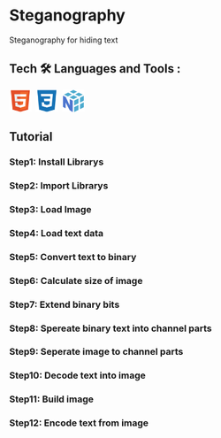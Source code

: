 # Steganography
Steganography for hiding text

## Tech :hammer_and_wrench: Languages and Tools :
<div>
  <img src="https://github.com/devicons/devicon/blob/master/icons/html5/html5-original.svg" title="HTML5" alt="HTML" width="40" height="40"/>&nbsp;
  <img src="https://github.com/devicons/devicon/blob/master/icons/css3/css3-plain.svg"  title="CSS3" alt="CSS" width="40" height="40"/>&nbsp;
  <img src="https://github.com/devicons/devicon/blob/master/icons/numpy/numpy-original.svg"  title="Numpy" alt="Numpy" width="40" height="40"/>&nbsp;
</div>

## Tutorial
### Step1: Install Librarys
### Step2: Import Librarys
### Step3: Load Image
### Step4: Load text data
### Step5: Convert text to binary
### Step6: Calculate size of image
### Step7: Extend binary bits
### Step8: Spereate binary text into channel parts
### Step9: Seperate image to channel parts
### Step10: Decode text into image
### Step11: Build image
### Step12: Encode text from image
